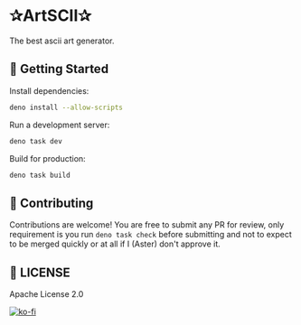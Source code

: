# ✰ArtSCII✰

The best ascii art generator.

## 🚀 Getting Started

Install dependencies:

```bash
deno install --allow-scripts
```

Run a development server:

```bash
deno task dev
```

Build for production:

```bash
deno task build
```

## 📝 Contributing

Contributions are welcome! You are free to submit any PR for review, only requirement is you run `deno task check`
before submitting and not to expect to be merged quickly or at all if I (Aster) don't approve it.

## 📄 LICENSE

Apache License 2.0

[![ko-fi](https://ko-fi.com/img/githubbutton_sm.svg)](https://ko-fi.com/B0B41HVJUR)
